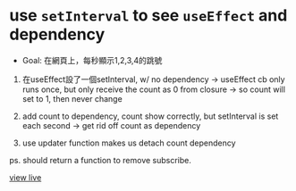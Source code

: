 # use `setInterval` to see `useEffect` and dependency


- Goal: 在網頁上，每秒顯示1,2,3,4的跳號
1. 在useEffect設了一個setInterval, w/ no dependency
->  useEffect cb only runs once, but only receive the count as 0 from closure
-> so count will set to 1, then never change

2. add count to dependency, count show correctly, but setInterval is set each second
-> get rid off count as dependency

3. use updater function makes us detach count dependency

ps. should return a function to remove subscribe.

[view live](https://replit.com/@yuwen-c/useEffectdependencysubscribe#src/App.jsx)
